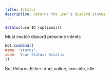 ```yaml
---
title: $status
description: Returns the user's discord status
---
```


```php
$status[userID (optional)]
```

 
Must enable discord presence intents
 

```javascript
bot.command({
name: "status",
code: `Your Status: $status`
})
```

 
Bot Returns Either: dnd, online, invisible, idle
 

